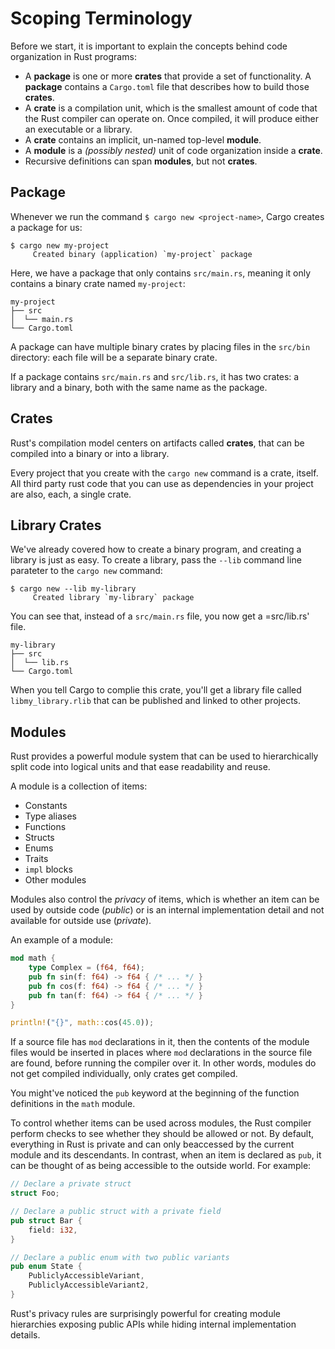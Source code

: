 # Scoping Terminology

Before we start, it is important to explain the concepts behind code organization in Rust programs:

- A **package** is one or more **crates** that provide a set of functionality. A **package** contains a `Cargo.toml` file that describes how to build those **crates**.
- A **crate** is a compilation unit, which is the smallest amount of code that the Rust compiler can operate on. Once compiled, it will produce either an executable or a library.
- A **crate** contains an implicit, un-named top-level **module**.
- A **module** is a *(possibly nested)* unit of code organization inside a **crate**.
- Recursive definitions can span **modules**, but not **crates**.

## Package

Whenever we run the command `$ cargo new <project-name>`, Cargo creates a package for us:

    $ cargo new my-project
         Created binary (application) `my-project` package

Here, we have a package that only contains `src/main.rs`, meaning it only contains a binary crate named `my-project`:

    my-project
    ├── src
    │  └── main.rs
    └── Cargo.toml

A package can have multiple binary crates by placing files in the `src/bin` directory: each file will be a separate binary crate.

If a package contains `src/main.rs` and `src/lib.rs`, it has two crates: a library and a binary, both with the same name as the package.

## Crates

Rust's compilation model centers on artifacts called **crates**, that can be compiled into a binary or into a library.

Every project that you create with the `cargo new` command is a crate, itself. All third party rust code that you can use as dependencies in your
project are also, each, a single crate.

## Library Crates

We've already covered how to create a binary program, and creating a library is just as easy. To create a library, pass the `--lib` command line parateter to the `cargo new` command:

    $ cargo new --lib my-library
         Created library `my-library` package

You can see that, instead of a `src/main.rs` file, you now get a =src/lib.rs' file.

    my-library
    ├── src
    │  └── lib.rs
    └── Cargo.toml

When you tell Cargo to complie this crate, you'll get a library file called `libmy_library.rlib` that can be published and linked to other projects.

## Modules

Rust provides a powerful module system that can be used to hierarchically split code into logical units and that ease readability and reuse.

A module is a collection of items:

- Constants
- Type aliases
- Functions
- Structs
- Enums
- Traits
- `impl` blocks
- Other modules

Modules also control the *privacy* of items, which is whether an item can be used by outside code (*public*) or is an internal implementation detail and not available for outside use (*private*).

An example of a module:

```rust
mod math {
    type Complex = (f64, f64);
    pub fn sin(f: f64) -> f64 { /* ... */ }
    pub fn cos(f: f64) -> f64 { /* ... */ }
    pub fn tan(f: f64) -> f64 { /* ... */ }
}

println!("{}", math::cos(45.0));
```

If a source file has `mod` declarations in it, then the contents of the module files would be inserted in places where `mod` declarations in the source file are found, before running the compiler over it. In other words, modules do not get compiled individually, only crates get compiled.

You might've noticed the `pub` keyword at the beginning of the function definitions in the `math` module.

To control whether items can be used across modules, the Rust compiler perform checks to see whether they should be allowed or not. By default, everything in Rust is private and can only beaccessed by the current module and its descendants. In contrast, when an item is declared as `pub`, it can be thought of as being accessible to the outside world. For example:

```rust
// Declare a private struct
struct Foo;

// Declare a public struct with a private field
pub struct Bar {
    field: i32,
}

// Declare a public enum with two public variants
pub enum State {
    PubliclyAccessibleVariant,
    PubliclyAccessibleVariant2,
}
```

Rust's privacy rules are surprisingly powerful for creating module hierarchies exposing public APIs while hiding internal implementation details.

